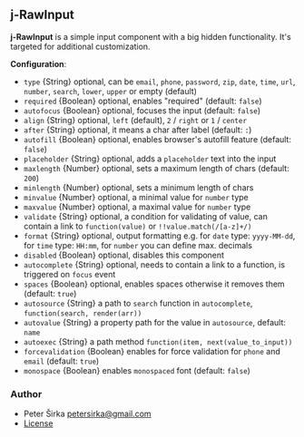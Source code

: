 ﻿## j-RawInput

__j-RawInput__ is a simple input component with a big hidden functionality. It's targeted for additional customization.

__Configuration__:

- `type` {String} optional, can be `email`, `phone`, `password`, `zip`, `date`, `time`, `url`, `number`, `search`, `lower`, `upper` or empty (default)
- `required` {Boolean} optional, enables "required" (default: `false`)
- `autofocus` {Boolean} optional, focuses the input (default: `false`)
- `align` {String} optional, `left` (default), `2` / `right` or `1` / `center`
- `after` {String} optional, it means a char after label (default: `:`)
- `autofill` {Boolean} optional, enables browser's autofill feature (default: `false`)
- `placeholder` {String} optional, adds a `placeholder` text into the input
- `maxlength` {Number} optional, sets a maximum length of chars (default: `200`)
- `minlength` {Number} optional, sets a minimum length of chars
- `minvalue` {Number} optional, a minimal value for `number` type
- `maxvalue` {Number} optional, a maximal value for `number` type
- `validate` {String} optional, a condition for validating of value, can contain a link to `function(value)` or `!!value.match(/[a-z]+/)`
- `format` {String} optional, output formatting e.g. for `date` type: `yyyy-MM-dd`, for `time` type: `HH:mm`, for `number` you can define max. decimals
- `disabled` {Boolean} optional, disables this component
- `autocomplete` {String} optional, needs to contain a link to a function, is triggered on `focus` event
- `spaces` {Boolean} optional, enables spaces otherwise it removes them (default: `true`)
- `autosource` {String} a path to `search` function in `autocomplete`, `function(search, render(arr))`
- `autovalue` {String} a property path for the value in `autosource`, default: `name`
- `autoexec` {String} a path method `function(item, next(value_to_input))`
- `forcevalidation` {Boolean} enables for force validation for `phone` and `email` (default: `true`)
- `monospace` {Boolean} enables `monospaced` font (default: `false`)

### Author

- Peter Širka <petersirka@gmail.com>
- [License](https://www.totaljs.com/license/)
